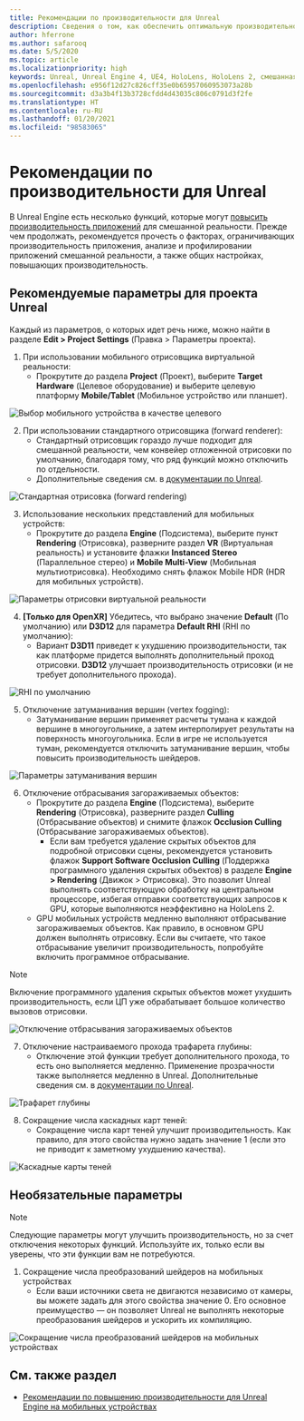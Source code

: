 ```yaml
---
title: Рекомендации по производительности для Unreal
description: Сведения о том, как обеспечить оптимальную производительность приложений смешанной реальности с помощью рекомендуемых параметров проекта Unreal.
author: hferrone
ms.author: safarooq
ms.date: 5/5/2020
ms.topic: article
ms.localizationpriority: high
keywords: Unreal, Unreal Engine 4, UE4, HoloLens, HoloLens 2, смешанная реальность, производительность, оптимизация, параметры, документация
ms.openlocfilehash: e956f12d27c826cff35e0b65957060953073a28b
ms.sourcegitcommit: d3a3b4f13b3728cfdd4d43035c806c0791d3f2fe
ms.translationtype: HT
ms.contentlocale: ru-RU
ms.lasthandoff: 01/20/2021
ms.locfileid: "98583065"
---
```

# <a name="performance-recommendations-for-unreal"></a>Рекомендации по производительности для Unreal

В Unreal Engine есть несколько функций, которые могут [повысить производительность приложений](../platform-capabilities-and-apis/understanding-performance-for-mixed-reality.md) для смешанной реальности. Прежде чем продолжать, рекомендуется прочесть о факторах, ограничивающих производительность приложения, анализе и профилировании приложений смешанной реальности, а также общих настройках, повышающих производительность.

## <a name="recommended-unreal-project-settings"></a>Рекомендуемые параметры для проекта Unreal

Каждый из параметров, о которых идет речь ниже, можно найти в разделе **Edit > Project Settings** (Правка > Параметры проекта).

1. При использовании мобильного отрисовщика виртуальной реальности:
    * Прокрутите до раздела **Project** (Проект), выберите **Target Hardware** (Целевое оборудование) и выберите целевую платформу **Mobile/Tablet** (Мобильное устройство или планшет).

![Выбор мобильного устройства в качестве целевого](images/unreal/performance-recommendations-img-01.png)

2. При использовании стандартного отрисовщика (forward renderer): 
    * Стандартный отрисовщик гораздо лучше подходит для смешанной реальности, чем конвейер отложенной отрисовки по умолчанию, благодаря тому, что ряд функций можно отключить по отдельности. 
    * Дополнительные сведения см. в [документации по Unreal](https://docs.unrealengine.com/Platforms/VR/DevelopVR/VRPerformance/index.html).

![Стандартная отрисовка (forward rendering)](images/unreal/performance-recommendations-img-04.png)

3. Использование нескольких представлений для мобильных устройств:
    * Прокрутите до раздела **Engine** (Подсистема), выберите пункт **Rendering** (Отрисовка), разверните раздел **VR** (Виртуальная реальность) и установите флажки **Instanced Stereo** (Параллельное стерео) и **Mobile Multi-View** (Мобильная мультиотрисовка). Необходимо снять флажок Mobile HDR (HDR для мобильных устройств).

![Параметры отрисовки виртуальной реальности](images/unreal/performance-recommendations-img-03.png)

4. **[Только для OpenXR]** Убедитесь, что выбрано значение **Default** (По умолчанию) или **D3D12** для параметра **Default RHI** (RHI по умолчанию):
    * Вариант **D3D11** приведет к ухудшению производительности, так как платформе придется выполнять дополнительный проход отрисовки. **D3D12** улучшает производительность отрисовки (и не требует дополнительного прохода).

![RHI по умолчанию](images/unreal/performance-recommendations-img-09.png)

5. Отключение затуманивания вершин (vertex fogging): 
    * Затуманивание вершин применяет расчеты тумана к каждой вершине в многоугольнике, а затем интерполирует результаты на поверхность многоугольника. Если в игре не используется туман, рекомендуется отключить затуманивание вершин, чтобы повысить производительность шейдеров.

![Параметры затуманивания вершин](images/unreal/performance-recommendations-img-05.png)

6. Отключение отбрасывания загораживаемых объектов:
    * Прокрутите до раздела **Engine** (Подсистема), выберите **Rendering** (Отрисовка), разверните раздел **Culling** (Отбрасывание объектов) и снимите флажок **Occlusion Culling** (Отбрасывание загораживаемых объектов).
        + Если вам требуется удаление скрытых объектов для подробной отрисовки сцены, рекомендуется установить флажок **Support Software Occlusion Culling** (Поддержка программного удаления скрытых объектов) в разделе **Engine > Rendering** (Движок > Отрисовка). Это позволит Unreal выполнять соответствующую обработку на центральном процессоре, избегая отправки соответствующих запросов к GPU, которые выполняются неэффективно на HoloLens 2.
    * GPU мобильных устройств медленно выполняют отбрасывание загораживаемых объектов. Как правило, в основном GPU должен выполнять отрисовку. Если вы считаете, что такое отбрасывание увеличит производительность, попробуйте включить программное отбрасывание. 

> [!NOTE]
> Включение программного удаления скрытых объектов может ухудшить производительность, если ЦП уже обрабатывает большое количество вызовов отрисовки.

![Отключение отбрасывания загораживаемых объектов](images/unreal/performance-recommendations-img-02.png)

7. Отключение настраиваемого прохода трафарета глубины:
    * Отключение этой функции требует дополнительного прохода, то есть оно выполняется медленно. Применение прозрачности также выполняется медленно в Unreal. Дополнительные сведения см. в [документации по Unreal](https://docs.unrealengine.com/Engine/Performance/Guidelines/index.html).

![Трафарет глубины](images/unreal/performance-recommendations-img-06.png)

8. Сокращение числа каскадных карт теней: 
    * Сокращение числа карт теней улучшит производительность. Как правило, для этого свойства нужно задать значение 1 (если это не приводит к заметному ухудшению качества). 

![Каскадные карты теней](images/unreal/performance-recommendations-img-07.png)

## <a name="optional-settings"></a>Необязательные параметры

> [!NOTE]
> Следующие параметры могут улучшить производительность, но за счет отключения некоторых функций. Используйте их, только если вы уверены, что эти функции вам не потребуются.

1. Сокращение числа преобразований шейдеров на мобильных устройствах
    * Если ваши источники света не двигаются независимо от камеры, вы можете задать для этого свойства значение 0. Его основное преимущество — он позволяет Unreal не выполнять некоторые преобразования шейдеров и ускорить их компиляцию.

![Сокращение числа преобразований шейдеров на мобильных устройствах](images/unreal/performance-recommendations-img-08.png)

## <a name="see-also"></a>См. также раздел

* [Рекомендации по повышению производительности для Unreal Engine на мобильных устройствах]( https://docs.unrealengine.com/Platforms/Mobile/Performance/index.html)